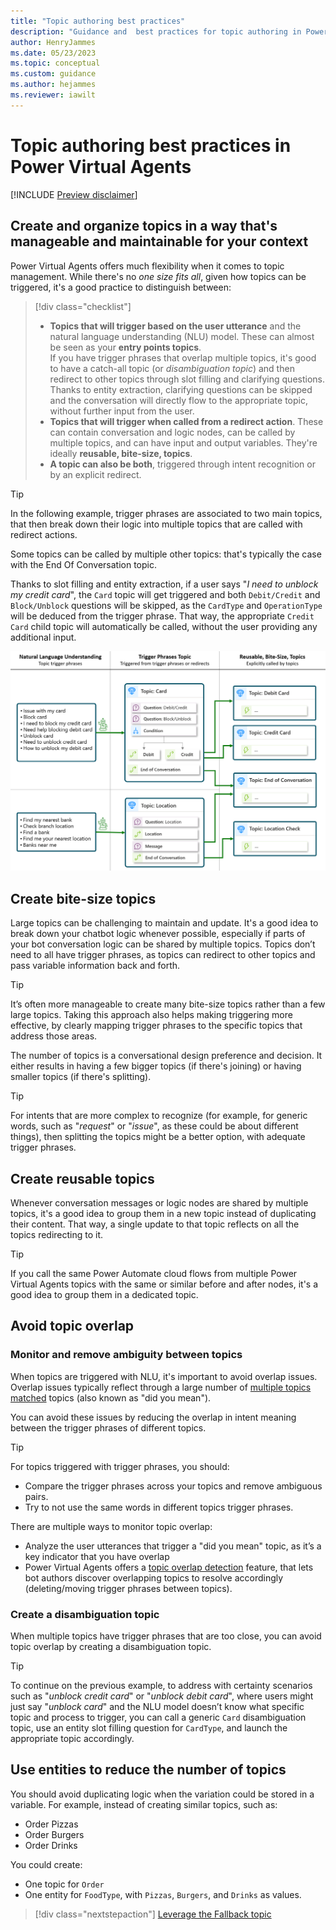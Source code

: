 ```yaml
---
title: "Topic authoring best practices"
description: "Guidance and  best practices for topic authoring in Power Virtual Agents."
author: HenryJammes
ms.date: 05/23/2023
ms.topic: conceptual
ms.custom: guidance
ms.author: hejammes
ms.reviewer: iawilt
---
```


# Topic authoring best practices in Power Virtual Agents

[!INCLUDE [Preview disclaimer](includes/preview-note-guidance.md)]

## Create and organize topics in a way that's manageable and maintainable for your context

Power Virtual Agents offers much flexibility when it comes to topic management. While there's no _one size fits all_, given how topics can be triggered, it's a good practice to distinguish between:
> [!div class="checklist"]
>
> - **Topics that will trigger based on the user utterance** and the natural language understanding (NLU) model. These can almost be seen as your **entry points topics**. <br> If you have trigger phrases that overlap multiple topics, it's good to have a catch-all topic (or _disambiguation topic_) and then redirect to other topics through slot filling and clarifying questions. Thanks to entity extraction, clarifying questions can be skipped and the conversation will directly flow to the appropriate topic, without further input from the user.
> - **Topics that will trigger when called from a redirect action**. These can contain conversation and logic nodes, can be called by multiple topics, and can have input and output variables. They're ideally **reusable, bite-size, topics**.
> - **A topic can also be both**, triggered through intent recognition or by an explicit redirect.

> [!TIP]
> In the following example, trigger phrases are associated to two main topics, that then break down their logic into multiple topics that are called with redirect actions.
>  
> Some topics can be called by multiple other topics: that's typically the case with the End Of Conversation topic.
>  
> Thanks to slot filling and entity extraction, if a user says "_I need to unblock my credit card_", the `Card` topic will get triggered and both `Debit/Credit` and `Block/Unblock` questions will be skipped, as the `CardType` and `OperationType` will be deduced from the trigger phrase. That way, the appropriate `Credit Card` child topic will automatically be called, without the user providing any additional input.

![Diagram showing Power Virtual Agents topics being triggered by trigger phrases but also by other topics.](./media/topics/topic-authoring-best-practices.png)

## Create bite-size topics

Large topics can be challenging to maintain and update. It's a good idea to break down your chatbot logic whenever possible, especially if parts of your bot conversation logic can be shared by multiple topics.
Topics don’t need to all have trigger phrases, as topics can redirect to other topics and pass variable information back and forth.

> [!TIP]
> It’s often more manageable to create many bite-size topics rather than a few large topics. Taking this approach also helps making triggering more effective, by clearly mapping trigger phrases to the specific topics that address those areas.

The number of topics is a conversational design preference and decision. It either results in having a few bigger topics (if there's joining) or having smaller topics (if there's splitting).

> [!TIP]
> For intents that are more complex to recognize (for example, for generic words, such as "_request_" or "_issue_", as these could be about different things), then splitting the topics might be a better option, with adequate trigger phrases.

## Create reusable topics

Whenever conversation messages or logic nodes are shared by multiple topics, it's a good idea to group them in a new topic instead of duplicating their content.
That way, a single update to that topic reflects on all the topics redirecting to it.

> [!TIP]
> If you call the same Power Automate cloud flows from multiple Power Virtual Agents topics with the same or similar before and after nodes, it's a good idea to group them in a dedicated topic.

## Avoid topic overlap

### Monitor and remove ambiguity between topics

When topics are triggered with NLU, it's important to avoid overlap issues. Overlap issues typically reflect through a large number of [multiple topics matched](/power-virtual-agents/preview/authoring-system-topics#multiple-topics-matched) topics (also known as "did you mean").

You can avoid these issues by reducing the overlap in intent meaning between the trigger phrases of different topics.

> [!TIP]
> For topics triggered with trigger phrases, you should:
>
> - Compare the trigger phrases across your topics and remove ambiguous pairs.
> - Try to not use the same words in different topics trigger phrases.
>
> There are multiple ways to monitor topic overlap:
>
> - Analyze the user utterances that trigger a "did you mean" topic, as it’s a key indicator that you have overlap
> - Power Virtual Agents offers a [topic overlap detection](/power-virtual-agents/advanced-ai-features#topic-overlap-detection) feature, that lets bot authors discover overlapping topics to resolve accordingly (deleting/moving trigger phrases between topics).

### Create a disambiguation topic

When multiple topics have trigger phrases that are too close, you can avoid topic overlap by creating a disambiguation topic.

> [!TIP]
> To continue on the previous example, to address with certainty scenarios such as "_unblock credit card_" or "_unblock debit card_", where users might just say "_unblock card_" and the NLU model doesn’t know what specific topic and process to trigger, you can call a generic `Card` disambiguation topic, use an entity slot filling question for `CardType`, and launch the appropriate topic accordingly.

## Use entities to reduce the number of topics

You should avoid duplicating logic when the variation could be stored in a variable. For example, instead of creating similar topics, such as:

- Order Pizzas
- Order Burgers
- Order Drinks

You could create:

- One topic for `Order`
- One entity for `FoodType`, with `Pizzas`, `Burgers`, and `Drinks` as values.

> [!div class="nextstepaction"]
> [Leverage the Fallback topic](fallback-topic.md)
